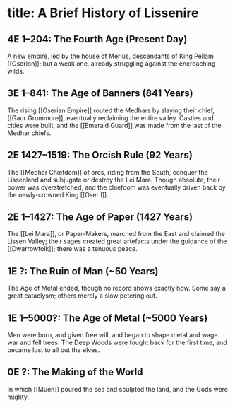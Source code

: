 title: A Brief History of Lissenire
=====
## 4E 1–204: **The Fourth Age** (Present Day)
A new empire, led by the house of Merlus, descendants of King Pellam [[Oserion]]; but a weak one, already struggling against the encroaching wilds.

## 3E 1–841: **The Age of Banners** (841 Years)
The rising [[Oserian Empire]] routed the Medhars by slaying their chief, [[Gaur Grummore]], eventually reclaiming the entire valley. Castles and cities were built, and the [[Emerald Guard]] was made from the last of the Medhar chiefs.

## 2E 1427–1519: **The Orcish Rule** (92 Years)
The [[Medhar Chiefdom]] of orcs, riding from the South, conquer the Lissenland and subjugate or destroy the Lei Mara. Though absolute, their power was overstretched, and the chiefdom was eventually driven back by the newly-crowned King [[Oser I]].

## 2E 1–1427: **The Age of Paper** (1427 Years)
The [[Lei Mara]], or Paper-Makers, marched from the East and claimed the Lissen Valley; their sages created great artefacts under the guidance of the [[Dwarrowfolk]]; there was a tenuous peace.

## 1E ?: **The Ruin of Man** (~50 Years)
The Age of Metal ended, though no record shows exactly how. Some say a great cataclysm; others merely a slow petering out.

## 1E 1–5000?: **The Age of Metal** (~5000 Years)
Men were born, and given free will, and began to shape metal and wage war and fell trees. The Deep Woods were fought back for the first time, and became lost to all but the elves.

## 0E ?: **The Making of the World**
In which [[Muen]] poured the sea and sculpted the land, and the Gods were mighty.